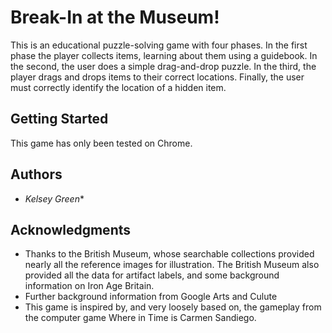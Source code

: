 # Break-In at the Museum!

This is an educational puzzle-solving game with four phases. In the first phase the player collects items, learning about them using 
a guidebook. In the second, the user does a simple drag-and-drop puzzle. In the third, the player drags and drops items to their
correct locations. Finally, the user must correctly identify the location of a hidden item.

## Getting Started

This game has only been tested on Chrome.


## Authors

* *Kelsey Green**


## Acknowledgments

* Thanks to the British Museum, whose searchable collections provided nearly all the reference images for illustration.
The British Museum also provided all the data for artifact labels, and some background information on Iron Age Britain.
* Further background information from Google Arts and Culute
* This game is inspired by, and very loosely based on, the gameplay from the computer game Where in Time is Carmen Sandiego.
